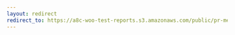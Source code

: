```yaml
---
layout: redirect
redirect_to: https://a8c-woo-test-reports.s3.amazonaws.com/public/pr-merge/43499/e2e/index.html
---
```

